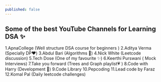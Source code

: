 ```yaml
---
published: false
---
```

## Some of the best YouTube Channels for Learning DSA ✨

1.ApnaCollege (Well structure DSA course for beginners )
2.Aditya Verma (Specially DP❤️)
3.Abdul Bari (Algorithms 💯)
4.Nick White (Leetcode discussion)
5.Tech Dose (One of my favourite ✨)
6.Keerthi Purswani ( Mock Interviews)
7.Take you forward (Trees and Graph playlist💗 )
8.Code with Harry (Development 💯)
9.Code Library
10.Pepcoding
11.Lead code by Faraz
12.Komal Pal (Daily leetcode challenges)